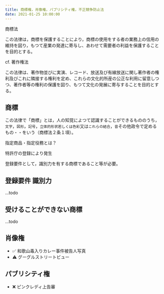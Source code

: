 ```yaml
---
title: 商標権，肖像権，​パブリシティ権，不正競争防止法​
date: 2021-01-25 10:00:00
---
```


商標法 ​

この法律は，商標を保護することにより，商標の使用をする者の業務上の信用の維持を図り，もつて産業の発達に寄与し、あわせて需要者の利益を保護することを目的とする。​

cf. 著作権法 ​

この法律は、著作物並びに実演、レコード、放送及び有線放送に関し著作者の権利及びこれに隣接する権利を定め、これらの文化的所産の公正な利用に留意しつつ、著作者等の権利の保護を図り、もつて文化の発展に寄与することを目的とする。​

## 商標　

この法律で「商標」とは，人の知覚によつて認識することができるもののうち，`文字`，`図形`，`記号`，`立体的形状若しくは色彩`又は`これらの結合`，`音`その他政令で定めるもの・・をいう（商標法２条１項）。​

指定商品・指定役務とは？​

特許庁の登録により発生 ​

登録要件として，識別力を有する商標であること等が必要。​

## 登録要件 識別力

...todo

## 受けることができない商標 ​

...todo

## 肖像権

- ✅ 和歌山毒入りカレー事件被告人写真
- ⚠️ グーグルストリートビュー

## パブリシティ権 ​

- ❌ ピンクレディ上告審
